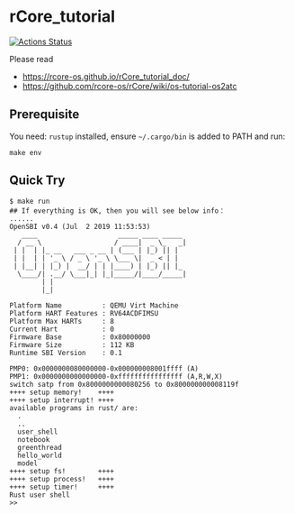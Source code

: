 # rCore_tutorial

[![Actions Status](https://github.com/rcore-os/rCore_tutorial/workflows/CI/badge.svg)](https://github.com/rcore-os/rCore_tutorial/actions)

Please read
- https://rcore-os.github.io/rCore_tutorial_doc/
- https://github.com/rcore-os/rCore/wiki/os-tutorial-os2atc

## Prerequisite

You need: `rustup` installed, ensure `~/.cargo/bin` is added to PATH and run:

```shell
make env
```

## Quick Try

```shell
$ make run
## If everything is OK, then you will see below info：
......
OpenSBI v0.4 (Jul  2 2019 11:53:53)
   ____                    _____ ____ _____
  / __ \                  / ____|  _ \_   _|
 | |  | |_ __   ___ _ __ | (___ | |_) || |
 | |  | | '_ \ / _ \ '_ \ \___ \|  _ < | |
 | |__| | |_) |  __/ | | |____) | |_) || |_
  \____/| .__/ \___|_| |_|_____/|____/_____|
        | |
        |_|

Platform Name          : QEMU Virt Machine
Platform HART Features : RV64ACDFIMSU
Platform Max HARTs     : 8
Current Hart           : 0
Firmware Base          : 0x80000000
Firmware Size          : 112 KB
Runtime SBI Version    : 0.1

PMP0: 0x0000000080000000-0x000000008001ffff (A)
PMP1: 0x0000000000000000-0xffffffffffffffff (A,R,W,X)
switch satp from 0x8000000000080256 to 0x800000000008119f
++++ setup memory!    ++++
++++ setup interrupt! ++++
available programs in rust/ are:
  .
  ..
  user_shell
  notebook
  greenthread
  hello_world
  model
++++ setup fs!        ++++
++++ setup process!   ++++
++++ setup timer!     ++++
Rust user shell
>>
```
